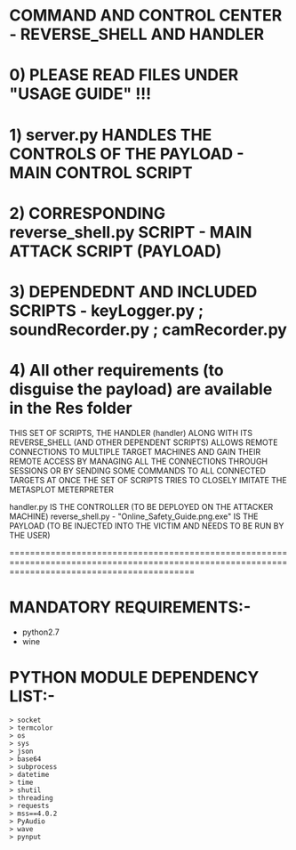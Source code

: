 # COMMAND AND CONTROL CENTER - REVERSE_SHELL AND HANDLER #

# 0) PLEASE READ FILES UNDER "USAGE GUIDE" !!!
# 1) server.py HANDLES THE CONTROLS OF THE PAYLOAD	-	MAIN CONTROL SCRIPT
# 2) CORRESPONDING reverse_shell.py SCRIPT		-	MAIN ATTACK SCRIPT (PAYLOAD)
# 3) DEPENDEDNT AND INCLUDED SCRIPTS - keyLogger.py ; soundRecorder.py ; camRecorder.py
# 4) All other requirements (to disguise the payload) are available in the Res folder

THIS SET OF SCRIPTS, THE HANDLER (handler) ALONG WITH ITS REVERSE_SHELL (AND OTHER DEPENDENT SCRIPTS)
ALLOWS REMOTE CONNECTIONS TO MULTIPLE TARGET MACHINES AND GAIN THEIR REMOTE ACCESS
BY MANAGING ALL THE CONNECTIONS THROUGH SESSIONS OR BY SENDING SOME COMMANDS TO ALL CONNECTED TARGETS AT ONCE
THE SET OF SCRIPTS TRIES TO CLOSELY IMITATE THE METASPLOT METERPRETER 

handler.py IS THE CONTROLLER (TO BE DEPLOYED ON THE ATTACKER MACHINE)
reverse_shell.py - "Online_Safety_Guide.png.exe" IS THE PAYLOAD (TO BE INJECTED INTO THE VICTIM AND NEEDS TO BE RUN BY THE USER)


================================================================================================================================================

# MANDATORY REQUIREMENTS:-

* python2.7
* wine

# PYTHON MODULE DEPENDENCY LIST:-
	> socket
	> termcolor
	> os
	> sys
	> json
	> base64
	> subprocess
	> datetime
	> time
	> shutil
	> threading
	> requests
	> mss==4.0.2
	> PyAudio
	> wave
	> pynput
